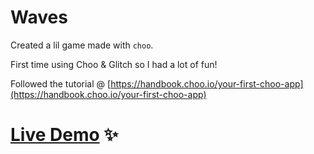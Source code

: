 # Waves

Created a lil game made with `choo`.

First time using Choo & Glitch so I had a lot of fun!

Followed the tutorial @ [https://handbook.choo.io/your-first-choo-app](https://handbook.choo.io/your-first-choo-app)

# [Live Demo](https://lil-waves.glitch.me/) ✨
